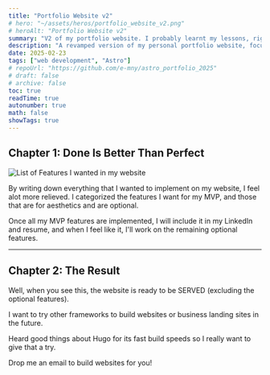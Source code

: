 ```yaml
---
title: "Portfolio Website v2"
# hero: "~/assets/heros/portfolio_website_v2.png"
# heroAlt: "Portfolio Website v2"
summary: "V2 of my portfolio website. I probably learnt my lessons, right?"
description: "A revamped version of my personal portfolio website, focusing on improved structure, maintainability, and a streamlined feature set. Built with Astro, this project documents my process of prioritizing essential features, learning from previous iterations, and exploring new web development frameworks."
date: 2025-02-23
tags: ["web development", "Astro"]
# repoUrl: "https://github.com/e-mny/astro_portfolio_2025"
# draft: false
# archive: false
toc: true
readTime: true
autonumber: true
math: false
showTags: true
---
```


## Chapter 1: Done Is Better Than Perfect

![List of Features I wanted in my website](../../assets/projects/portfolio_website_v2_1.png "List of features I wanted in my website")

By writing down everything that I wanted to implement on my website, I feel alot more relieved. I categorized the features I want for my MVP, and those that are for aesthetics and are optional.

Once all my MVP features are implemented, I will include it in my LinkedIn and resume, and when I feel like it, I'll work on the remaining optional features.

---

## Chapter 2: The Result

Well, when you see this, the website is ready to be SERVED (excluding the optional features).

I want to try other frameworks to build websites or business landing sites in the future.

Heard good things about Hugo for its fast build speeds so I really want to give that a try.

Drop me an email to build websites for you!
